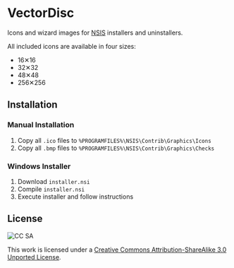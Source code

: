 # VectorDisc

Icons and wizard images for [NSIS][1] installers and uninstallers.

All included icons are available in four sizes:

* 16✕16
* 32✕32
* 48✕48
* 256✕256

## Installation

### Manual Installation

1. Copy all `.ico` files to `%PROGRAMFILES%\NSIS\Contrib\Graphics\Icons`
2. Copy all `.bmp` files to `%PROGRAMFILES%\NSIS\Contrib\Graphics\Checks`

### Windows Installer

1. Download `installer.nsi`
2. Compile `installer.nsi`
3. Execute installer and follow instructions

## License

![CC SA](http://i.creativecommons.org/l/by-sa/3.0/88x31.png)

This work is licensed under a [Creative Commons Attribution-ShareAlike 3.0 Unported License][2].

[1]: http://nsis.sourceforge.net
[2]: http://creativecommons.org/licenses/by-sa/3.0/deed